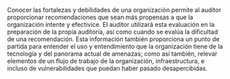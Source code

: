 
Conocer las fortalezas y debilidades de una organización permite al auditor proporcionar recomendaciones que sean más propensas a que la organización intente y efectivice. El auditor utilizará esta evaluación en la preparación de la propia auditoría, así como cuando se evalúa la dificultad de una recomendación. Esta información también proporciona un punto de partida para entender el uso y entendimiento que la organización tiene de la tecnología y del panorama actual de amenazas; como así también, relevar elementos de un flujo de trabajo de la organización, infraestructura, e incluso de vulnerabilidades que puedan haber pasado desapercibidas. 
